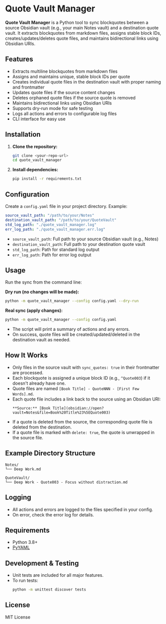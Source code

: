 # Quote Vault Manager

**Quote Vault Manager** is a Python tool to sync blockquotes between a source Obsidian vault (e.g., your main Notes vault) and a destination quote vault. It extracts blockquotes from markdown files, assigns stable block IDs, creates/updates/deletes quote files, and maintains bidirectional links using Obsidian URIs.

## Features

- Extracts multiline blockquotes from markdown files
- Assigns and maintains unique, stable block IDs per quote
- Creates individual quote files in the destination vault with proper naming and frontmatter
- Updates quote files if the source content changes
- Deletes orphaned quote files if the source quote is removed
- Maintains bidirectional links using Obsidian URIs
- Supports dry-run mode for safe testing
- Logs all actions and errors to configurable log files
- CLI interface for easy use

## Installation

1. **Clone the repository:**
   ```sh
   git clone <your-repo-url>
   cd quote_vault_manager
   ```

2. **Install dependencies:**
   ```sh
   pip install -r requirements.txt
   ```

## Configuration

Create a `config.yaml` file in your project directory. Example:

```yaml
source_vault_path: "/path/to/your/Notes"
destination_vault_path: "/path/to/your/QuoteVault"
std_log_path: "./quote_vault_manager.log"
err_log_path: "./quote_vault_manager.err.log"
```

- `source_vault_path`: Full path to your source Obsidian vault (e.g., Notes)
- `destination_vault_path`: Full path to your destination quote vault
- `std_log_path`: Path for standard log output
- `err_log_path`: Path for error log output

## Usage

Run the sync from the command line:

**Dry run (no changes will be made):**
```sh
python -m quote_vault_manager --config config.yaml --dry-run
```

**Real sync (apply changes):**
```sh
python -m quote_vault_manager --config config.yaml
```

- The script will print a summary of actions and any errors.
- On success, quote files will be created/updated/deleted in the destination vault as needed.

## How It Works

- Only files in the source vault with `sync_quotes: true` in their frontmatter are processed.
- Each blockquote is assigned a unique block ID (e.g., `^Quote003`) if it doesn't already have one.
- Quote files are named `[Book Title] - QuoteNNN - [First Few Words].md`.
- Each quote file includes a link back to the source using an Obsidian URI:
  ```
  **Source:** [Book Title](obsidian://open?vault=Notes&file=Book%20Title%23%5EQuote003)
  ```
- If a quote is deleted from the source, the corresponding quote file is deleted from the destination.
- If a quote file is marked with `delete: true`, the quote is unwrapped in the source file.

## Example Directory Structure

```
Notes/
└── Deep Work.md

QuoteVault/
└── Deep Work - Quote003 - Focus without distraction.md
```

## Logging

- All actions and errors are logged to the files specified in your config.
- On error, check the error log for details.

## Requirements

- Python 3.8+
- [PyYAML](https://pyyaml.org/)

## Development & Testing

- Unit tests are included for all major features.
- To run tests:
  ```sh
  python -m unittest discover tests
  ```

## License

MIT License